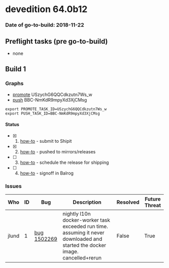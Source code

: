 # devedition 64.0b12

### Date of go-to-build: 2018-11-22

## Preflight tasks (pre go-to-build)
- none

## Build 1  

### Graphs
* [promote](https://tools.taskcluster.net/push-inspector/#/USzychG6QQCdkzutn7Ws_w) USzychG6QQCdkzutn7Ws_w
* [push](https://tools.taskcluster.net/push-inspector/#/BBC-NmKdR9mpyXd3XjCMsg) BBC-NmKdR9mpyXd3XjCMsg
```
export PROMOTE_TASK_ID=USzychG6QQCdkzutn7Ws_w
export PUSH_TASK_ID=BBC-NmKdR9mpyXd3XjCMsg
```


#### Status
- [x] 1.  [how-to](https://wiki.mozilla.org/Release:Release_Automation_on_Mercurial:Starting_a_Release#Submit_to_Ship_It)  - submit to Shipit
- [x] 2.  [how-to](https://github.com/mozilla-releng/releasewarrior-2.0/blob/master/docs/release-promotion/desktop/howto.md#push-artifacts-to-releases-directory)  - pushed to mirrors/releases
- [ ] 3.  [how-to](https://github.com/mozilla-releng/releasewarrior-2.0/blob/master/docs/release-promotion/desktop/howto.md#ship-the-release)  - schedule the release for shipping
- [ ] 4.  [how-to](https://github.com/mozilla-releng/releasewarrior-2.0/blob/master/docs/release-promotion/desktop/howto.md#obtain-sign-offs-for-changes)  - signoff in Balrog

### Issues
| Who                 | ID               | Bug                                                                 | Description                | Resolved                | Future Threat                |
| ------------------- | ---------------- | ------------------------------------------------------------------- | -------------------------- | ----------------------- | ---------------------------- |
| jlund  | 1 | [bug 1502269](https://bugzil.la/1502269)        | nightly l10n docker-worker task exceeded run time. assuming it never downloaded and started the docker image. cancelled+rerun | False | True |

